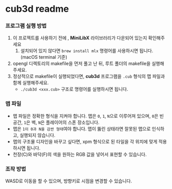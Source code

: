 # cub3d readme

### 프로그램 실행 방법

1. 이 프로젝트를 사용하기 전에 , **MiniLibX** 라이브러리가 다운되어 있는지 확인해주세요
    1. 설치되어 있지 않다면 `brew install mlx` 명령어를 사용하시면 됩니다. (macOS terminal 기준)
2. opengl 디렉토리의 makefile을 먼저 풀고 난 뒤, 루트 폴더의 makefile을 실행해주세요.
3. 정상적으로 makefile이 실행되었다면, **cub3d** 프로그램을 `.cub` 형식의 맵 파일과 함께 실행해주세요.
    - `./cub3d <xxx.cub>` 구조로 명령어를 실행하시면 됩니다.

### 맵 파일

- 맵 파일은 정확한 형식을 지켜야 합니다.  맵은 `0`, `1`, `N`으로 이루어져 있으며, `0`은 빈 공간, `1`은 벽, `N`은 플레이어의 스폰 장소입니다.
- 맵은 `1이 0과 N을 감싼 형태`여야 합니다. 맵이 뚫린 상태라면 잘못된 맵으로 인식하고, 실행되지 않습니다.
- 맵의 구조물 디자인을 바꾸고 싶다면, xpm 형식으로 된 타일을 각 위치에 맞게 적용하시면 됩니다.
- 천장(C)와 바닥(F)의 색을 원하는 RGB 값을 넣어서 표현할 수 있습니다.

### 조작 방법

WASD로 이동을 할 수 있으며, 방향키로 시점을 변경할 수 있습니다.
